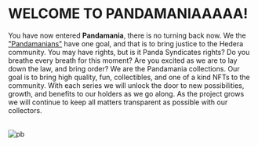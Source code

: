 # WELCOME TO PANDAMANIAAAAA!


You have now entered **Pandamania**, there is no turning back now. We the ["Pandamanians"](https://twitter.com/syndicatespanda) have one goal, and that is to bring justice to the Hedera community.
You may have rights, but is it Panda Syndicates rights? Do you breathe every breath for this moment? Are you excited as we are to lay down the law, and bring order? We are the Pandamania collections.  Our goal is to bring high quality, fun, collectibles, and one of a kind NFTs to the community. With each series we will unlock the door to new possibilities, growth, and benefits to our holders as we go along. As the project grows we will continue to keep all matters transparent as possible with our collectors.
<br />
<br />


![pb](https://user-images.githubusercontent.com/100319461/175304401-60ad3547-5159-4fbe-bf94-7cdc93dce181.png)

